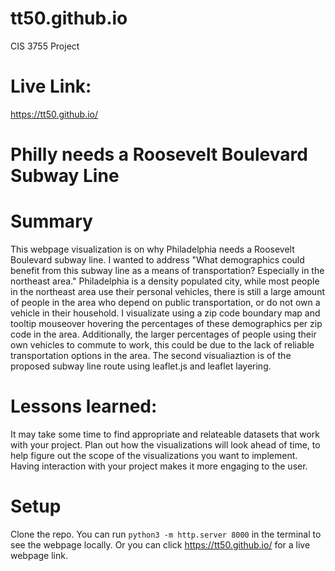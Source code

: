 # tt50.github.io
CIS 3755 Project

# Live Link:
https://tt50.github.io/

# Philly needs a Roosevelt Boulevard Subway Line

# Summary
This webpage visualization is on why Philadelphia needs a Roosevelt Boulevard subway line. I wanted to address "What demographics could benefit from this subway line as a means of transportation? Especially in the northeast area." Philadelphia is a density populated city, while most people in the northeast area use their personal vehicles, there is still a large amount of people in the area who depend on public transportation, or do not own a vehicle in their household. I visualizate using a zip code boundary map and tooltip mouseover hovering the percentages of these demographics per zip code in the area. Additionally, the larger percentages of people using their own vehicles to commute to work, this could be due to the lack of reliable transportation options in the area. The second visualiaztion is of the proposed subway line route using leaflet.js and leaflet layering.

# Lessons learned:
It may take some time to find appropriate and relateable datasets that work with your project.
Plan out how the visualizations will look ahead of time, to help figure out the scope of the visualizations you want to implement.
Having interaction with your project makes it more engaging to the user.


# Setup
Clone the repo.
You can run `python3 -m http.server 8000` in the terminal to see the webpage locally.
Or you can click https://tt50.github.io/ for a live webpage link.
